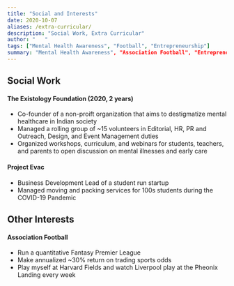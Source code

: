 ```yaml
---
title: "Social and Interests"
date: 2020-10-07
aliases: /extra-curricular/
description: "Social Work, Extra Curricular"
author: "   "
tags: ["Mental Health Awareness", "Football", "Entrepreneurship"]
summary: "Mental Health Awareness", "Association Football", "Entrepreneurship"
---
```

## Social Work
#### The Existology Foundation (2020, 2 years)
+ Co-founder of a non-proift organization that aims to destigmatize mental healthcare in Indian society
+ Managed a rolling group of ~15 volunteers in Editorial, HR, PR and Outreach, Design, and Event Management duties
+ Organized workshops, curriculum, and webinars for students, teachers, and parents to open discussion on mental illnesses and early care

#### Project Evac
+ Business Development Lead of a student run startup
+ Managed moving and packing services for 100s students during the COVID-19 Pandemic

## Other Interests
#### Association Football
+ Run a quantitative Fantasy Premier League
+ Make annualized ~30% return on trading sports odds
+ Play myself at Harvard Fields and watch Liverpool play at the Pheonix Landing every week